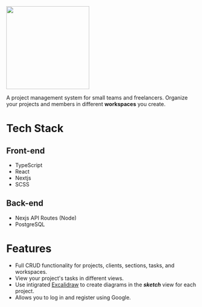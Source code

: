 <img src="https://user-images.githubusercontent.com/70309225/215390454-95f72343-f8b3-495e-bebf-7a42ab16c2a5.png" style="width:220px;"/>


A project management system for small teams and freelancers. Organize your projects and members in different **workspaces** you create. 

# Tech Stack

## Front-end

- TypeScript
- React
- Nextjs
- SCSS

## Back-end

- Nexjs API Routes (Node)
- PostgreSQL

# Features

- Full CRUD functionality for projects, clients, sections, tasks, and workspaces.
- View your project's tasks in different views.
- Use intigrated <a href="https://excalidraw.com/" target="_blank">Excalidraw</a> to create diagrams in the ***sketch*** view for each project.
- Allows you to log in and register using Google.
